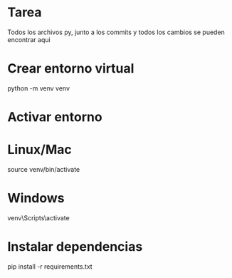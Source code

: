 # Tarea
Todos los archivos py, junto a los commits y todos los cambios se pueden encontrar aqui

# Crear entorno virtual
python -m venv venv

# Activar entorno
# Linux/Mac
source venv/bin/activate
# Windows
venv\Scripts\activate

# Instalar dependencias
pip install -r requirements.txt
